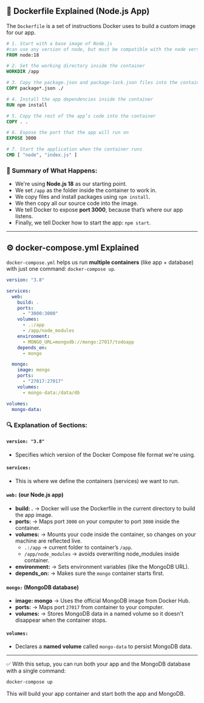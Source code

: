 ## 🐳 Dockerfile Explained (Node.js App)

The `Dockerfile` is a set of instructions Docker uses to build a custom image for our app.

```Dockerfile
# 1. Start with a base image of Node.js
#can use any version of node, but must be compatible with the node version you used to create the app.
FROM node:18 

# 2. Set the working directory inside the container
WORKDIR /app 

# 3. Copy the package.json and package-lock.json files into the container
COPY package*.json ./

# 4. Install the app dependencies inside the container
RUN npm install

# 5. Copy the rest of the app’s code into the container
COPY . .

# 6. Expose the port that the app will run on
EXPOSE 3000

# 7. Start the application when the container runs
CMD [ "node", "index.js" ]
```

### 📝 Summary of What Happens:
- We're using **Node.js 18** as our starting point.
- We set `/app` as the folder inside the container to work in.
- We copy files and install packages using `npm install`.
- We then copy all our source code into the image.
- We tell Docker to expose **port 3000**, because that’s where our app listens.
- Finally, we tell Docker how to start the app: `npm start`.

---

## ⚙️ docker-compose.yml Explained

`docker-compose.yml` helps us run **multiple containers** (like app + database) with just one command: `docker-compose up`.

```yaml
version: "3.8"

services:
  web:
    build: .
    ports:
      - "3000:3000"
    volumes:
      - .:/app
      - /app/node_modules
    environment:
      - MONGO_URL=mongodb://mongo:27017/todoapp
    depends_on:
      - mongo

  mongo:
    image: mongo
    ports:
      - "27017:27017"
    volumes:
      - mongo-data:/data/db

volumes:
  mongo-data:
```

### 🔍 Explanation of Sections:

#### `version: "3.8"`
- Specifies which version of the Docker Compose file format we're using.

#### `services:` 
- This is where we define the containers (services) we want to run.

#### `web:` (our Node.js app)
- **build: .** → Docker will use the Dockerfile in the current directory to build the app image.
- **ports:** → Maps port `3000` on your computer to port `3000` inside the container.
- **volumes:** → Mounts your code inside the container, so changes on your machine are reflected live.
  - `.:/app` → current folder to container’s `/app`.
  - `/app/node_modules` → avoids overwriting node_modules inside container.
- **environment:** → Sets environment variables (like the MongoDB URL).
- **depends_on:** → Makes sure the `mongo` container starts first.

#### `mongo:` (MongoDB database)
- **image: mongo** → Uses the official MongoDB image from Docker Hub.
- **ports:** → Maps port `27017` from container to your computer.
- **volumes:** → Stores MongoDB data in a named volume so it doesn't disappear when the container stops.

#### `volumes:`
- Declares a **named volume** called `mongo-data` to persist MongoDB data.

---

✅ With this setup, you can run both your app and the MongoDB database with a single command:

```bash
docker-compose up
```

This will build your app container and start both the app and MongoDB.